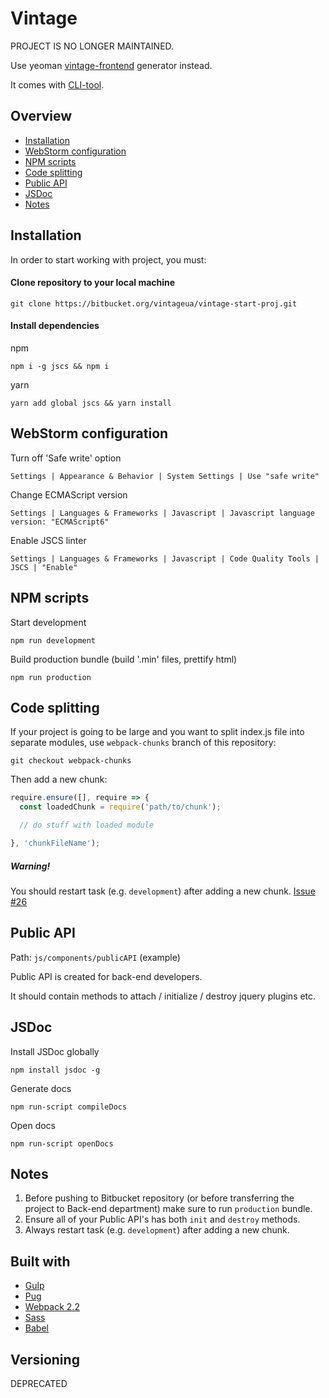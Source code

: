 # Vintage

PROJECT IS NO LONGER MAINTAINED.

Use yeoman [vintage-frontend](https://github.com/Vintage-web-production/generator-vintage-frontend) generator instead.

It comes with [CLI-tool](https://github.com/vintage-web-production/vintage-cli/).

## Overview

* [Installation](#markdown-header-installation)
* [WebStorm configuration](#markdown-header-webstorm-configuration)
* [NPM scripts](#markdown-header-npm-scripts)
* [Code splitting](#markdown-header-code-splitting)
* [Public API](#markdown-header-public-api)
* [JSDoc](#markdown-header-jsdoc)
* [Notes](#markdown-header-notes)

## Installation

In order to start working with project, you must:

#### Clone repository to your local machine

```
git clone https://bitbucket.org/vintageua/vintage-start-proj.git
```

#### Install dependencies

npm
```
npm i -g jscs && npm i
```

yarn
```
yarn add global jscs && yarn install
```

## WebStorm configuration

Turn off 'Safe write' option
```
Settings | Appearance & Behavior | System Settings | Use "safe write"
```

Change ECMAScript version
```
Settings | Languages & Frameworks | Javascript | Javascript language version: "ECMAScript6"
```

Enable JSCS linter
```
Settings | Languages & Frameworks | Javascript | Code Quality Tools | JSCS | "Enable"
```

## NPM scripts

Start development

```
npm run development
```

Build production bundle (build '.min' files, prettify html)

```
npm run production
```

## Code splitting

If your project is going to be large and you want to split index.js file into separate modules, use `webpack-chunks` branch of this repository:
```
git checkout webpack-chunks
```

Then add a new chunk:
```javascript
require.ensure([], require => {
  const loadedChunk = require('path/to/chunk');

  // do stuff with loaded module

}, 'chunkFileName');
```

##### Warning!

You should restart task (e.g. `development`) after adding a new chunk.
[Issue #26](https://github.com/soundcloud/chunk-manifest-webpack-plugin/issues/26)

## Public API

Path: `js/components/publicAPI` (example)

Public API is created for back-end developers.

It should contain methods to attach / initialize / destroy jquery plugins etc.

## JSDoc

Install JSDoc globally

```
npm install jsdoc -g
```

Generate docs

```
npm run-script compileDocs
```

Open docs
```
npm run-script openDocs
```

## Notes

1. Before pushing to Bitbucket repository (or before transferring the project to Back-end department) make sure to run `production` bundle.
2. Ensure all of your Public API's has both `init` and `destroy` methods.
3. Always restart task (e.g. `development`) after adding a new chunk.

## Built with

* [Gulp](http://gulpjs.com/)
* [Pug](https://github.com/pugjs/pug)
* [Webpack 2.2](https://webpack.js.org/)
* [Sass](http://sass-lang.com/)
* [Babel](https://babeljs.io/)

## Versioning

DEPRECATED